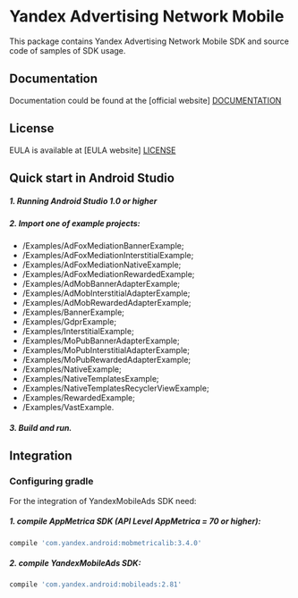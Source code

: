 # Yandex Advertising Network Mobile
This package contains Yandex Advertising Network Mobile SDK and source code of samples of SDK usage.

## Documentation
Documentation could be found at the [official website] [DOCUMENTATION]

## License
EULA is available at [EULA website] [LICENSE] 

## Quick start in Android Studio

##### 1. Running Android Studio 1.0 or higher

##### 2. Import one of example projects:
* /Examples/AdFoxMediationBannerExample;
* /Examples/AdFoxMediationInterstitialExample;
* /Examples/AdFoxMediationNativeExample;
* /Examples/AdFoxMediationRewardedExample;
* /Examples/AdMobBannerAdapterExample;
* /Examples/AdMobInterstitialAdapterExample;
* /Examples/AdMobRewardedAdapterExample;
* /Examples/BannerExample;
* /Examples/GdprExample;
* /Examples/InterstitialExample;
* /Examples/MoPubBannerAdapterExample;
* /Examples/MoPubInterstitialAdapterExample;
* /Examples/MoPubRewardedAdapterExample;
* /Examples/NativeExample;
* /Examples/NativeTemplatesExample;
* /Examples/NativeTemplatesRecyclerViewExample;
* /Examples/RewardedExample;
* /Examples/VastExample.

##### 3. Build and run.

## Integration

### Configuring gradle

For the integration of YandexMobileAds SDK need:
##### 1. compile AppMetrica SDK (API Level AppMetrica = 70 or higher):

```sh
compile 'com.yandex.android:mobmetricalib:3.4.0'
```

##### 2. compile YandexMobileAds SDK:

```sh
compile 'com.yandex.android:mobileads:2.81'
```

[DOCUMENTATION]: https://tech.yandex.ru/mobile-ads/
[LICENSE]: https://legal.yandex.com/partner_ch/
